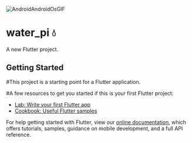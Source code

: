 ![AndroidAndroidOsGIF](https://user-images.githubusercontent.com/77521615/134804937-003718a9-6a09-4cf1-9bb4-2f5441d01581.gif)
# water_pi 💧

A new Flutter project.

## Getting Started

#This project is a starting point for a Flutter application.

#A few resources to get you started if this is your first Flutter project:

- [Lab: Write your first Flutter app](https://flutter.dev/docs/get-started/codelab)
- [Cookbook: Useful Flutter samples](https://flutter.dev/docs/cookbook)

For help getting started with Flutter, view our
[online documentation](https://flutter.dev/docs), which offers tutorials,
samples, guidance on mobile development, and a full API reference.
